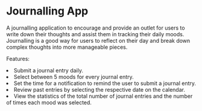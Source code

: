 # Journalling App
A journalling application to encourage and provide an outlet for users to write down their thoughts and assist them in tracking their daily moods. Journalling is a good way for users to reflect on their day and break down complex thoughts into more manageable pieces.

Features: 
<li>Submit a journal entry daily.</li>
<li>Select between 5 moods for every journal entry.</li>
<li>Set the time for a notification to remind the user to submit a journal entry.</li>
<li>Review past entries by selecting the respective date on the calendar.</li>
<li>View the statistics of the total number of journal entries and the number of times each mood was selected.</li>
